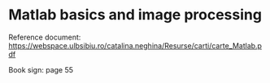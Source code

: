 # Matlab basics and image processing

Reference document: https://webspace.ulbsibiu.ro/catalina.neghina/Resurse/carti/carte_Matlab.pdf 

Book sign: page 55

